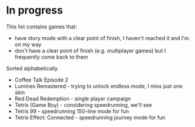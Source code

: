 # In progress

This list contains games that:

- have story mode with a clear point of finish, I haven't reached it and I'm on my way
- don't have a clear point of finish (e.g. multiplayer games) but I frequently come back to them

Sorted alphabetically.

- Coffee Talk Episode 2
- Lumines Remastered - trying to unlock endless mode, I miss just one skin
- Red Dead Redemption - single player campaign
- Tetris (Game Boy) - considering speedrunning, we'll see
- Tetris 99 - speedrunning 150-line mode for fun
- Tetris Effect: Connected - speedrunning journey mode for fun
